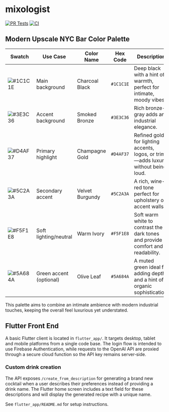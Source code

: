 # mixologist

[![PR Tests](https://github.com/ShaneGCareCru/mixologist/actions/workflows/pr-tests.yml/badge.svg)](https://github.com/ShaneGCareCru/mixologist/actions/workflows/pr-tests.yml)
[![CI](https://github.com/ShaneGCareCru/mixologist/actions/workflows/ci.yml/badge.svg)](https://github.com/ShaneGCareCru/mixologist/actions/workflows/ci.yml)

## Modern Upscale NYC Bar Color Palette

| Swatch | Use Case | Color Name | Hex Code | Description |
| ------ | -------- | ---------- | -------- | ----------- |
| ![#1C1C1E](https://via.placeholder.com/15/1C1C1E/000000?text=+) | Main background | Charcoal Black | `#1C1C1E` | Deep black with a hint of warmth, perfect for intimate, moody vibes. |
| ![#3E3C36](https://via.placeholder.com/15/3E3C36/000000?text=+) | Accent background | Smoked Bronze | `#3E3C36` | Rich bronze-gray adds an industrial elegance. |
| ![#D4AF37](https://via.placeholder.com/15/D4AF37/000000?text=+) | Primary highlight | Champagne Gold | `#D4AF37` | Refined gold for lighting accents, logos, or trim—adds luxury without being loud. |
| ![#5C2A3A](https://via.placeholder.com/15/5C2A3A/000000?text=+) | Secondary accent | Velvet Burgundy | `#5C2A3A` | A rich, wine-red tone perfect for upholstery or accent walls. |
| ![#F5F1E8](https://via.placeholder.com/15/F5F1E8/000000?text=+) | Soft lighting/neutral | Warm Ivory | `#F5F1E8` | Soft warm white to contrast the dark tones and provide comfort and readability. |
| ![#5A684A](https://via.placeholder.com/15/5A684A/000000?text=+) | Green accent (optional) | Olive Leaf | `#5A684A` | A muted green ideal for adding depth and a hint of organic sophistication. |

This palette aims to combine an intimate ambience with modern industrial touches, keeping the overall feel luxurious yet understated.

## Flutter Front End

A basic Flutter client is located in `flutter_app/`. It targets desktop, tablet and mobile platforms from a single code base. The login flow is intended to use Firebase Authentication, while requests to the OpenAI API are proxied through a secure cloud function so the API key remains server‑side.

### Custom drink creation

The API exposes `/create_from_description` for generating a brand new cocktail when a user describes their preferences instead of providing a drink name. The Flutter home screen includes a text field for these descriptions and will display the generated recipe with a unique name.

See `flutter_app/README.md` for setup instructions.
